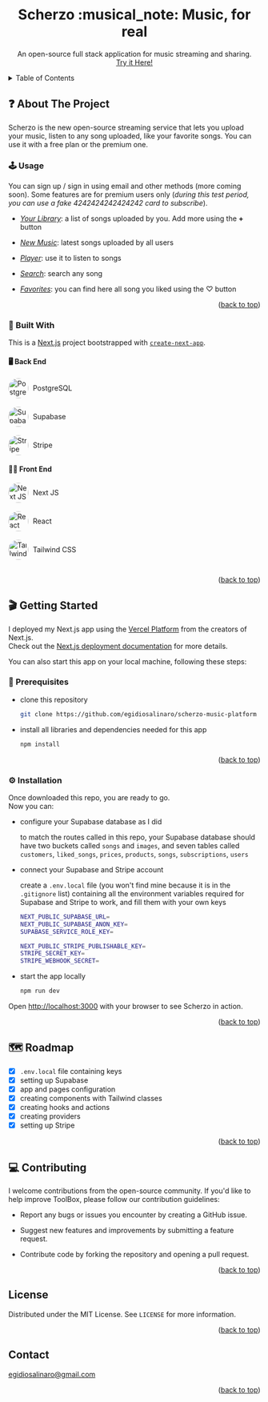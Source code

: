 <a name="readme-top"></a>

  <h1 align="center">Scherzo :musical_note: Music, for real</h1>

  <p align="center">
  An open-source full stack application for music streaming and sharing. <br> <a href="https://scherzo-music-platform.vercel.app/">Try it Here!</a>
  </p>

<!-- TABLE OF CONTENTS -->

<details>
  <summary>Table of Contents</summary>
  <ol>
    <li>
      <a href="#question-about-the-project">About The Project</a>
      <ul>
        <li><a href="#joystick-usage">Usage</a></li>
        <li>
          <a href="#bricks-built-with">Built With</a>
          <ul>
          <li><a href="#-back-end">Back End</a></li>
          <li><a href="#-front-end">Front End</a></li>
          </ul>
        </li>
      </ul>
    </li>
    <li>
      <a href="#clapper-getting-started">Getting Started</a>
      <ul>
        <li><a href="#pencil-prerequisites">Prerequisites</a></li>
        <li><a href="#gear-installation">Installation</a></li>
      </ul>
    </li>
    <li><a href="#world_map-roadmap">Roadmap</a></li>
    <li><a href="#computer-contributing">Contributing</a></li>
    <li><a href="#license">License</a></li>
    <li><a href="#contact">Contact</a></li>
  </ol>
</details>

<!-- ABOUT THE PROJECT -->

## :question: About The Project

Scherzo is the new open-source streaming service that lets you upload your music, listen to any song uploaded, like your favorite songs. You can use it with a free plan or the premium one.

### :joystick: Usage

You can sign up / sign in using email and other methods (more coming soon). Some features are for premium users only (_during this test period, you can use a fake 4242424242424242 card to subscribe_).

- _<ins>Your Library</ins>_: a list of songs uploaded by you. Add more using the **+** button

- _<ins>New Music</ins>_: latest songs uploaded by all users

- _<ins>Player</ins>_: use it to listen to songs

- _<ins>Search</ins>_: search any song

- _<ins>Favorites</ins>_: you can find here all song you liked using the ♡ button

<p align="right">(<a href="#readme-top">back to top</a>)</p>

### :bricks: Built With

This is a [Next.js](https://nextjs.org/) project bootstrapped with [`create-next-app`](https://github.com/vercel/next.js/tree/canary/packages/create-next-app).

#### 🖥 Back End

<div style="display:flex;  align-items:center;"><a href="https://developer.mozilla.org/en-US/docs/Web/JavaScript" target="_blank" rel="noreferrer"> <img src="https://cdn.jsdelivr.net/gh/devicons/devicon/icons/postgresql/postgresql-original.svg" alt="PostgreSQL" width="40" height="40" style="border-radius:100%; margin-right:9px;"/> </a>PostgreSQL</div> <br>
<div style="display:flex;  align-items:center;"><a href="https://developer.mozilla.org/en-US/docs/Web/JavaScript" target="_blank" rel="noreferrer"> <img src="https://github.com/egidiosalinaro/spotify-clone/assets/129901135/5cf0ceb6-b549-4963-a705-f6e4fa3b536a" alt="Supabase" width="40" height="40" style="border-radius:100%; margin-right:9px;"/> </a>Supabase</div> <br>
<div style="display:flex;  align-items:center;"><a href="https://developer.mozilla.org/en-US/docs/Web/JavaScript" target="_blank" rel="noreferrer"> <img src="https://github.com/egidiosalinaro/spotify-clone/assets/129901135/8cd837f0-497f-4896-b2fb-81ad08821a93" alt="Stripe" width="40" height="40" style="border-radius:100%; margin-right:9px;"/> </a>Stripe</div>

#### 👩‍💻 Front End

<div style="display:flex;  align-items:center;"><a href="https://developer.mozilla.org/en-US/docs/Web/JavaScript" target="_blank" rel="noreferrer"> <img src="https://cdn.jsdelivr.net/gh/devicons/devicon/icons/nextjs/nextjs-original.svg" alt="Next JS" width="40" height="40" style="border-radius:100%; margin-right:9px;"/> </a>Next JS</div> <br>
<div style="display:flex;  align-items:center;"><a href="https://developer.mozilla.org/en-US/docs/Web/JavaScript" target="_blank" rel="noreferrer"> <img src="https://cdn.jsdelivr.net/gh/devicons/devicon/icons/react/react-original.svg" alt="React" width="40" height="40" style="border-radius:100%; margin-right:9px;"/> </a>React</div> <br>
<div style="display:flex;  align-items:center;"><a href="https://developer.mozilla.org/en-US/docs/Web/JavaScript" target="_blank" rel="noreferrer"> <img src="https://cdn.jsdelivr.net/gh/devicons/devicon/icons/tailwindcss/tailwindcss-plain.svg" alt="Tailwind CSS" width="40" height="40" style="border-radius:100%; margin-right:9px;"/> </a>Tailwind CSS</div> <br>

<p align="right">(<a href="#readme-top">back to top</a>)</p>

<!-- GETTING STARTED -->

## :clapper: Getting Started

I deployed my Next.js app using the [Vercel Platform](https://vercel.com/new?utm_medium=default-template&filter=next.js&utm_source=create-next-app&utm_campaign=create-next-app-readme) from the creators of Next.js. <br>
Check out the [Next.js deployment documentation](https://nextjs.org/docs/deployment) for more details.

You can also start this app on your local machine, following these steps:

### :pencil: Prerequisites

- clone this repository

  ```sh
  git clone https://github.com/egidiosalinaro/scherzo-music-platform
  ```

- install all libraries and dependencies needed for this app

  ```sh
  npm install
  ```

<p align="right">(<a href="#readme-top">back to top</a>)</p>

### :gear: Installation

Once downloaded this repo, you are ready to go. <br> Now you can:

- configure your Supabase database as I did

  to match the routes called in this repo, your Supabase database should have two buckets called `songs` and `images`, and seven tables called `customers`, `liked_songs`, `prices`, `products`, `songs`, `subscriptions`, `users`

- connect your Supabase and Stripe account

  create a `.env.local` file (you won't find mine because it is in the `.gitignore` list) containing all the environment variables required for Supabase and Stripe to work, and fill them with your own keys

  ```sh
  NEXT_PUBLIC_SUPABASE_URL=
  NEXT_PUBLIC_SUPABASE_ANON_KEY=
  SUPABASE_SERVICE_ROLE_KEY=

  NEXT_PUBLIC_STRIPE_PUBLISHABLE_KEY=
  STRIPE_SECRET_KEY=
  STRIPE_WEBHOOK_SECRET=
  ```

- start the app locally

  ```sh
  npm run dev
  ```

Open [http://localhost:3000](http://localhost:3000) with your browser to see Scherzo in action.

<p align="right">(<a href="#readme-top">back to top</a>)</p>

<!-- ROADMAP -->

## :world_map: Roadmap

- [x] `.env.local` file containing keys
- [x] setting up Supabase
- [x] app and pages configuration
- [x] creating components with Tailwind classes
- [x] creating hooks and actions
- [x] creating providers
- [x] setting up Stripe

<p align="right">(<a href="#readme-top">back to top</a>)</p>

<!-- CONTRIBUTING -->

## :computer: Contributing

I welcome contributions from the open-source community. If you'd like to help improve ToolBox, please follow our contribution guidelines:

- Report any bugs or issues you encounter by creating a GitHub issue.

- Suggest new features and improvements by submitting a feature request.

- Contribute code by forking the repository and opening a pull request.

<p align="right">(<a href="#readme-top">back to top</a>)</p>

<!-- LICENSE -->

## License

Distributed under the MIT License. See `LICENSE` for more information.

<p align="right">(<a href="#readme-top">back to top</a>)</p>

<!-- CONTACT -->

## Contact

egidiosalinaro@gmail.com

<p align="right">(<a href="#readme-top">back to top</a>)</p>
